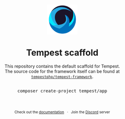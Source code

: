 <p align="center">
  <a href="https://tempestphp.com">
    <img src="https://raw.githubusercontent.com/tempestphp/.github/refs/heads/main/.github/tempest-logo.svg" width="100" />
  </a>
</p>

<h1 align="center">Tempest scaffold</h1>
<div align="center">
  This repository contains the default scaffold for Tempest.
  <br />
  The source code for the framework itself can be found at <code><a href="https://github.com/tempestphp/tempest-framework">tempestphp/tempest-framework</a></code>.
	<br />
	<br />
  <pre><div align="center">composer create-project tempest/app</div></pre>
	<br />
	<br />
	<sub>
		Check out the <a href="https://tempestphp.com">documentation</a>
		&nbsp;
		·
		&nbsp;
		Join the <a href="https://tempestphp.com/discord">Discord</a> server
  </sub>
</p>
